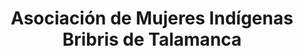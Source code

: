 ---
title: "Asociación de Mujeres Indígenas Bribris de Talamanca"
url: /shiroles-bratsi/asociacion-de-mujeres-indigenas-bribris-de-talamanca/
shop: confitería
---